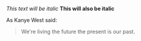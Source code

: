 *This text will be italic*
**This will also be italic**

As Kanye West said:

> We're living the future 
> the present is our past.

